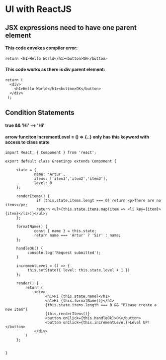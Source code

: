 # UI with ReactJS
## JSX expressions need to have one parent element
#### This code envokes compiler error:
```
return <h1>Hello World</h1><button>OK</button>
```
#### This code works as there is div parent element:
```
return (
  <div>
    <h1>Hello World</h1><button>OK</button>
  </div>
 );
```

## Condition Statements
#### true && 'Hi' --> 'Hi'
#### arrow funciton incrementLevel = () => {..} only has this keyword with access to class state
```
import React, { Component } from 'react';

export default class Greetings extends Component {

     state = {
             name: 'Artur',
             items: ['item1','item2','item3'],
             level: 0
     };
     
     renderItems() {
              if (this.state.items.lengt === 0) return <p>There are no items</p>;
              return <ul>{this.state.items.map(item => <li key={item}>{item}</li>)}</ul>;
     };
     
     formatName() {
             const { name } = this.state;
             return name === 'Artur' ? 'Sir' : name;
     };
     
     handleOk() {
          console.log('Request submitted');
     }
     
     incrementLevel = () => {
          this.setState({ level: this.state.level + 1 })
     };
     
     render() {
         return (
             <div>
                  <h1>Hi {this.state.name}</h1>
                  <h1>Hi {this.formatName()}</h1>
                  {this.state.items.length === 0 && "Please create a new item"}
                  {this.renderItems()}
                  <button onClick={this.handleOk}>OK</button>
                  <button onClick={this.incrementLevel}>Level UP!</button>
             </div>
         )
     };
     

}
```
